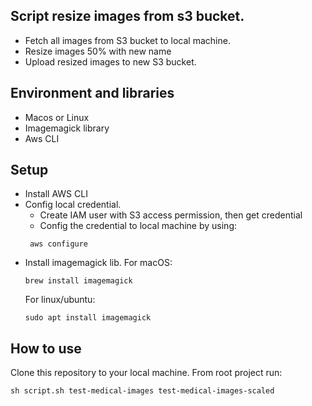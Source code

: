 

## Script resize images from s3 bucket.
- Fetch all images from S3 bucket to local machine.
- Resize images 50% with new name
- Upload resized images to new S3 bucket.

## Environment and libraries
- Macos or Linux
- Imagemagick library
- Aws CLI

## Setup
 - Install AWS CLI
 - Config local credential.
	 - Create IAM user with S3 access permission, then get credential
	 - Config the credential to local machine by using:
	 ```
	  aws configure 
	 ```
 - Install imagemagick lib.
	For macOS: 
	```
	brew install imagemagick
	```
	For linux/ubuntu:
	```
	sudo apt install imagemagick
	```

## How to use
Clone this repository to your local machine. From root project run:
```
sh script.sh test-medical-images test-medical-images-scaled
```

